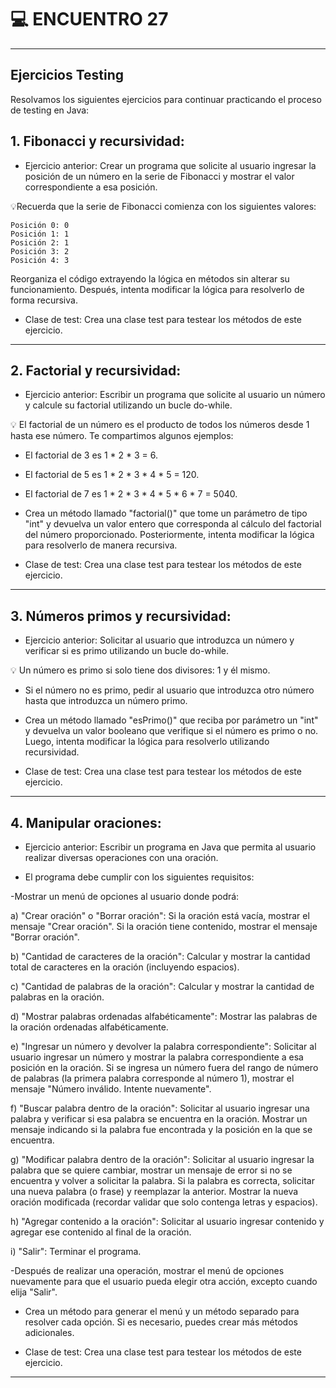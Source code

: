 # :computer: ENCUENTRO 27

---

## Ejercicios Testing

Resolvamos los siguientes ejercicios para continuar practicando el proceso de testing en Java: 

## 1. Fibonacci y recursividad:

- Ejercicio anterior: Crear un programa que solicite al usuario ingresar la posición de un número en la serie de Fibonacci y mostrar el valor correspondiente a esa posición. 

💡Recuerda que la serie de Fibonacci comienza con los siguientes valores:

```
Posición 0: 0
Posición 1: 1
Posición 2: 1
Posición 3: 2
Posición 4: 3
```

Reorganiza el código extrayendo la lógica en métodos sin alterar su funcionamiento. Después, intenta modificar la lógica para resolverlo de forma recursiva. 

- Clase de test: Crea una clase test para testear los métodos de este ejercicio.

---

## 2.  Factorial y recursividad: 

- Ejercicio anterior: Escribir un programa que solicite al usuario un número y calcule su factorial utilizando un bucle do-while. 

💡 El factorial de un número es el producto de todos los números desde 1 hasta ese número. Te compartimos algunos ejemplos:

- El factorial de 3 es 1 * 2 * 3 = 6.

- El factorial de 5 es 1 * 2 * 3 * 4 * 5 = 120.

- El factorial de 7 es 1 * 2 * 3 * 4 * 5 * 6 * 7 = 5040.

- Crea un método llamado "factorial()" que tome un parámetro de tipo "int" y devuelva un valor entero que corresponda al cálculo del factorial del número proporcionado. Posteriormente, intenta modificar la lógica para resolverlo de manera recursiva.

- Clase de test: Crea una clase test para testear los métodos de este ejercicio.

---

## 3. Números primos y recursividad:

- Ejercicio anterior: Solicitar al usuario que introduzca un número y verificar si es primo utilizando un bucle do-while. 

💡 Un número es primo si solo tiene dos divisores: 1 y él mismo. 

- Si el número no es primo, pedir al usuario que introduzca otro número hasta que introduzca un número primo.

- Crea un método llamado "esPrimo()" que reciba por parámetro un "int" y devuelva un valor booleano que verifique si el número es primo o no. Luego, intenta modificar la lógica para resolverlo utilizando recursividad.

- Clase de test: Crea una clase test para testear los métodos de este ejercicio.

---

## 4. Manipular oraciones:

- Ejercicio anterior: Escribir un programa en Java que permita al usuario realizar diversas operaciones con una oración. 

- El programa debe cumplir con los siguientes requisitos:

-Mostrar un menú de opciones al usuario donde podrá:

a) "Crear oración" o "Borrar oración": Si la oración está vacía, mostrar el mensaje "Crear oración". Si la oración tiene contenido, mostrar el mensaje "Borrar oración".

b) "Cantidad de caracteres de la oración": Calcular y mostrar la cantidad total de caracteres en la oración (incluyendo espacios).

c) "Cantidad de palabras de la oración": Calcular y mostrar la cantidad de palabras en la oración.

d) "Mostrar palabras ordenadas alfabéticamente": Mostrar las palabras de la oración ordenadas alfabéticamente.

e) "Ingresar un número y devolver la palabra correspondiente": Solicitar al usuario ingresar un número y mostrar la palabra correspondiente a esa posición en la oración. Si se ingresa un número fuera del rango de número de palabras (la primera palabra corresponde al número 1), mostrar el mensaje "Número inválido. Intente nuevamente".

f) "Buscar palabra dentro de la oración": Solicitar al usuario ingresar una palabra y verificar si esa palabra se encuentra en la oración. Mostrar un mensaje indicando si la palabra fue encontrada y la posición en la que se encuentra.

g) "Modificar palabra dentro de la oración": Solicitar al usuario ingresar la palabra que se quiere cambiar, mostrar un mensaje de error si no se encuentra y volver a solicitar la palabra. Si la palabra es correcta, solicitar una nueva palabra (o frase) y reemplazar la anterior. Mostrar la nueva oración modificada (recordar validar que solo contenga letras y espacios).

h) "Agregar contenido a la oración": Solicitar al usuario ingresar contenido y agregar ese contenido al final de la oración.

i) "Salir": Terminar el programa.

-Después de realizar una operación, mostrar el menú de opciones nuevamente para que el usuario pueda elegir otra acción, excepto cuando elija "Salir".

- Crea un método para generar el menú y un método separado para resolver cada opción. Si es necesario, puedes crear más métodos adicionales.

- Clase de test: Crea una clase test para testear los métodos de este ejercicio.

---
